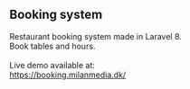 ## Booking system

Restaurant booking system made in Laravel 8.<br>
Book tables and hours.<br>
<br>
Live demo available at:<br>
<a href="https://booking.milanmedia.dk/">https://booking.milanmedia.dk/</a>
